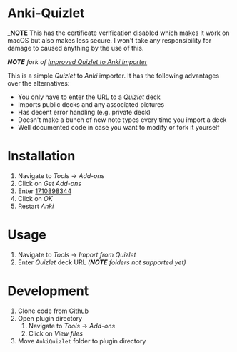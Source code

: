 # Anki-Quizlet

_**NOTE** This has the certificate verification disabled which makes it work on macOS but also makes less secure. I won't take any responsibility for damage to caused anything by the use of this.

_**NOTE** fork of [Improved Quizlet to Anki Importer](https://ankiweb.net/shared/info/590899480)_

This is a simple _Quizlet_ to _Anki_ importer. It has the following advantages over the alternatives:

* You only have to enter the URL to a _Quizlet_ deck
* Imports public decks and any associated pictures
* Has decent error handling (e.g. private deck)
* Doesn't make a bunch of new note types every time you import a deck
* Well documented code in case you want to modify or fork it yourself

# Installation

1. Navigate to _Tools_ → _Add-ons_
2. Click on _Get Add-ons_
3. Enter [1710898344](https://ankiweb.net/shared/info/1710898344)
4. Click on _OK_
5. Restart _Anki_

# Usage

1. Navigate to _Tools_ → _Import from Quizlet_
2. Enter _Quizlet_ deck URL _(**NOTE** folders not supported yet)_

# Development

1. Clone code from [Github](https://github.com/darkdragon-001/Anki-Quizlet)
2. Open plugin directory
   1. Navigate to _Tools_ → _Add-ons_
   2. Click on _View files_
3. Move `AnkiQuizlet` folder to plugin directory


